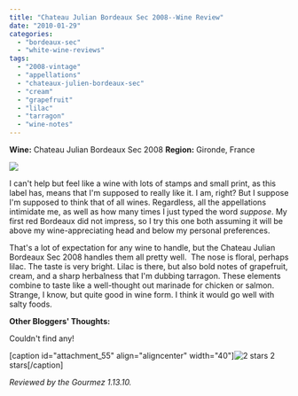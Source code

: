 ```yaml
---
title: "Chateau Julian Bordeaux Sec 2008--Wine Review"
date: "2010-01-29"
categories: 
  - "bordeaux-sec"
  - "white-wine-reviews"
tags: 
  - "2008-vintage"
  - "appellations"
  - "chateaux-julien-bordeaux-sec"
  - "cream"
  - "grapefruit"
  - "lilac"
  - "tarragon"
  - "wine-notes"
---
```


**Wine:** Chateau Julian Bordeaux Sec 2008 **Region:** Gironde, France

![](http://www.rebeccagomezfarrell.com/gourmez/photos/chateaujulienbordeauxsec002.jpg)

I can't help but feel like a wine with lots of stamps and small print, as this label has, means that I'm supposed to really like it. I am, right? But I suppose I'm supposed to think that of all wines. Regardless, all the appellations intimidate me, as well as how many times I just typed the word _suppose_. My first red Bordeaux did not impress, so I try this one both assuming it will be above my wine-appreciating head and below my personal preferences.

That's a lot of expectation for any wine to handle, but the Chateau Julian Bordeaux Sec 2008 handles them all pretty well.  The nose is floral, perhaps lilac. The taste is very bright. Lilac is there, but also bold notes of grapefruit, cream, and a sharp herbalness that I'm dubbing tarragon. These elements combine to taste like a well-thought out marinade for chicken or salmon. Strange, I know, but quite good in wine form. I think it would go well with salty foods.

**Other Bloggers' Thoughts:**

Couldn't find any!

\[caption id="attachment\_55" align="aligncenter" width="40"\]![2 stars](http://www.rebeccagomezfarrell.com/wp-content/uploads/2009/02/rating_chicken11.gif "rating_chicken11") 2 stars\[/caption\]

_Reviewed by the Gourmez 1.13.10._

